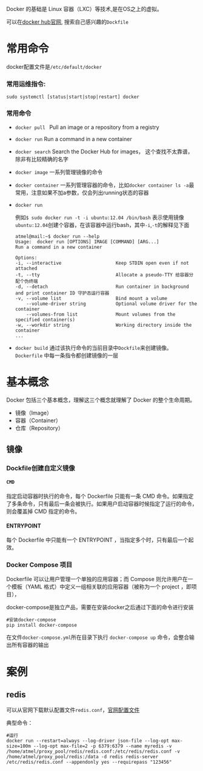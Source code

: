 

Docker 的基础是 Linux 容器（LXC）等技术,是在OS之上的虚拟。

可以在[docker hub官网](https://hub.docker.com/), 搜索自己感兴趣的`Dockfile`

# 常用命令

docker配置文件是`/etc/default/docker`
### 常用运维指令:  

`sudo systemctl [status|start|stop|restart] docker `

### 常用命令

- `docker pull `        Pull an image or a repository from a registry
-  `docker run`         Run a command in a new container
-  `docker search`      Search the Docker Hub for images， 这个查找不太靠谱，除非有比较精确的名字
-  `docker image`    一系列管理镜像的命令
-  `docker container`    一系列管理容器的命令，比如`docker container ls -a`最常用，注意如果不加a参数，仅会列出running状态的容器
-  `docker run`      

    例如`$ sudo docker run -t -i ubuntu:12.04 /bin/bash` 表示使用镜像`ubuntu:12.04`创建个容器，在该容器中运行bash，其中`-i`,`-t`的解释见下面

    ```shell
    atmel@mail:~$ docker run --help
    Usage:	docker run [OPTIONS] IMAGE [COMMAND] [ARG...]
    Run a command in a new container

    Options:
    -i, --interactive                    Keep STDIN open even if not attached
    -t, --tty                            Allocate a pseudo-TTY 给容器分配个伪终端
    -d, --detach                         Run container in background and print container ID 守护态运行容器
    -v, --volume list                    Bind mount a volume
        --volume-driver string           Optional volume driver for the container
        --volumes-from list              Mount volumes from the specified container(s)
    -w, --workdir string                 Working directory inside the container
    ...
    ```
- `docker build`  通过该执行命令的当前目录中`Dockfile`来创建镜像。`Dockerfile`  中每一条指令都创建镜像的一层


# 基本概念

Docker 包括三个基本概念，理解这三个概念就理解了 Docker 的整个生命周期。
- 镜像（Image）
- 容器（Container）
- 仓库（Repository）

## 镜像

### Dockfile创建自定义镜像

#### `CMD`

指定启动容器时执行的命令，每个 Dockerfile 只能有一条 CMD 命令。如果指定了多条命令，只有最后一条会被执行。如果用户启动容器时候指定了运行的命令，则会覆盖掉 CMD 指定的命令。

#### ENTRYPOINT

每个 Dockerfile 中只能有一个 ENTRYPOINT ，当指定多个时，只有最后一个起效。

### Docker Compose 项目

Dockerfile 可以让用户管理一个单独的应用容器；而 Compose 则允许用户在一个模板（YAML 格式）中定义一组相关联的应用容器（被称为一个 project ，即项目），

docker-compose是独立产品，需要在安装docker之后通过下面的命令进行安装

```shell
#安装docker-compose
pip install docker-compose 
```

在文件`docker-compose.yml`所在目录下执行 `docker-compose up` 命令，会整合输出所有容器的输出


# 案例


## redis

可以从官网下载默认配置文件`redis.conf`，[官网配置文件](http://download.redis.io/redis-stable/redis.conf)

典型命令：

```shell
#运行
docker run --restart=always --log-driver json-file --log-opt max-size=100m --log-opt max-file=2 -p 6379:6379 --name myredis -v /home/atmel/proxy_pool/redis/redis.conf:/etc/redis/redis.conf -v /home/atmel/proxy_pool/redis:/data -d redis redis-server /etc/redis/redis.conf --appendonly yes --requirepass "123456"
```